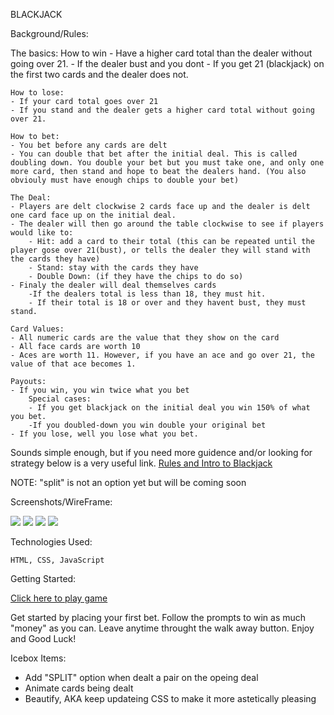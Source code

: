 BLACKJACK

Background/Rules:

The basics: 
    How to win
    - Have a higher card total than the dealer without going over 21. 
    - If the dealer bust and you dont
    - If you get 21 (blackjack) on the first two cards and the dealer does not.
    
    How to lose: 
    - If your card total goes over 21
    - If you stand and the dealer gets a higher card total without going over 21. 

    How to bet: 
    - You bet before any cards are delt
    - You can double that bet after the initial deal. This is called doubling down. You double your bet but you must take one, and only one more card, then stand and hope to beat the dealers hand. (You also obviouly must have enough chips to double your bet)

    The Deal: 
    - Players are delt clockwise 2 cards face up and the dealer is delt one card face up on the initial deal. 
    - The dealer will then go around the table clockwise to see if players would like to:
        - Hit: add a card to their total (this can be repeated until the player gose over 21(bust), or tells the dealer they will stand with the cards they have)
        - Stand: stay with the cards they have
        - Double Down: (if they have the chips to do so)
    - Finaly the dealer will deal themselves cards
        -If the dealers total is less than 18, they must hit.
        - If their total is 18 or over and they havent bust, they must stand. 

    Card Values: 
    - All numeric cards are the value that they show on the card
    - All face cards are worth 10 
    - Aces are worth 11. However, if you have an ace and go over 21, the value of that ace becomes 1.
    
    Payouts:
    - If you win, you win twice what you bet
        Special cases:
        - If you get blackjack on the initial deal you win 150% of what you bet.
        -If you doubled-down you win double your original bet
    - If you lose, well you lose what you bet. 

Sounds simple enough, but if you need more guidence and/or looking for strategy below is a very useful link. 
[Rules and Intro to Blackjack](https://www.blackjackapprenticeship.com/how-to-play-blackjack/)

NOTE: "split" is not an option yet but will be coming soon

Screenshots/WireFrame:

<img src="https://i.imgur.com/5649gTZ.png">
<img src="https://i.imgur.com/oKuMZq1.png">
<img src="https://i.imgur.com/PLJtuAq.png">
<img src="https://i.imgur.com/uavNVl8.jpg">


Technologies Used:

    HTML, CSS, JavaScript

Getting Started: 

[Click here to play game](https://harrison-berek.github.io/blackjack/)

Get started by placing your first bet. Follow the prompts to win as much "money" as you can. Leave anytime throught the walk away button. Enjoy and Good Luck!


Icebox Items: 

- Add "SPLIT" option when dealt a pair on the opeing deal
- Animate cards being dealt
- Beautify, AKA keep updateing CSS to make it more astetically pleasing 


<!-- Pseudocode:
 1. Define constants 
     1.1. Create card values
     1.2. Card suits
     1.3. Card numbers/symbols
 2. Define variables
     2.1. Player chip balance
     2.2. Player card value (ARRAY)
     2.3. Dealer card value (ARRAY)
     2.4. Winner/Tie(push)
         2.4.1. Determine winner or tie
         2.4.2. update player chip balance
     2.5. Deck (will be updated after cards are played)
     2.6. discards 
 3. Store elements
     3.1. Chips bet
    3.2. Cards delt
     3.3. cards left
     3.4. chip balance


 4. Initializing
     4.1. Shuffle cards
         4.1.1 Deal cards from cards left
     4.2. Inisialize table
         4.2.1. Show  cards (dealer and player)
         4.2.2. Show starting chips
         4.2.3. show bet button
     4.3. wait for click from user

 5. Handle player interaction
     ADD BLACKJACK SCENARIO
    
     5.1. Handle bet
         5.1.1. store chips bet
         5.1.2. store remaining balance
     5.2. Show/Handle Hit/Stay
         5.2.1. Deal new card and add to player total
         5.2.2. if hit: 
             bust -> lose ()
             !bust -> add total and ask hit/stay again 
         5.2.3. if stay initiate computer turn
     <5.2.a. Handle Double Down> Only availible(button visible if player total <= 11)
         5.2.a.1. if DD
             5.2.a.1.1. bet *= 2
             5.2.a.1.2. only one more card is drawn and added to player total
     <5.2.b. Handle split> visible if player card 1 = player card 2
         5.2.b.1. if split
             5.2.b.1.1. bet *= 2
             5.2.b.1.2. split hands (DD is still an option)

     5.3. Computer/dealers turn  
         5.3.1. if card total <= 16 HIT
         5.3.2. if 17 > DCT > 21 stay
     5.4. Determine winner/push
         5.4.1. if player bust, winner = false, return
         5.4.2. else if dealer bust or player value > dealer value
             5.4.2.1. chip balance = chip balance + (bet *2) 
             <>
         5.4.3. else if player total = dealer total
             5.4.3.1. chip balance = chip balance
     5.5. if deck = 0, take cards from discards, shuffle and set = to deck
     5.6. game over 
         5.6.1. balance show deal again button
         5.6.2. balance = $1000 Great job, grab your chips and run
         5.6.3. !balance Sorry youre out of chips

 6. Handle Replay 
     6.1. reset chips
     6.2. reset board
     6.3. reset shuffle deck -->
        












